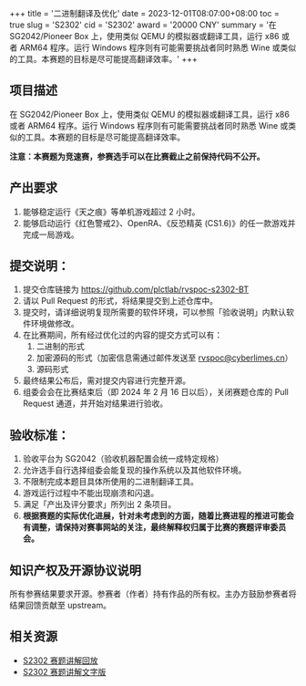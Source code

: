 +++
title = '二进制翻译及优化'
date = 2023-12-01T08:07:00+08:00
toc = true
slug = 'S2302'
cid = 'S2302'
award = '20000 CNY'
summary = '在 SG2042/Pioneer Box 上，使用类似 QEMU 的模拟器或翻译工具，运行 x86 或者 ARM64 程序。运行 Windows 程序则有可能需要挑战者同时熟悉 Wine 或类似的工具。本赛题的目标是尽可能提高翻译效率。'
+++

## 项目描述

在 SG2042/Pioneer Box 上，使用类似 QEMU 的模拟器或翻译工具，运行 x86 或者 ARM64 程序。运行 Windows 程序则有可能需要挑战者同时熟悉 Wine 或类似的工具。本赛题的目标是尽可能提高翻译效率。

**注意：本赛题为竞速赛，参赛选手可以在比赛截止之前保持代码不公开。**

## 产出要求

1. 能够稳定运行《天之痕》等单机游戏超过 2 小时。
2. 能够启动运行《红色警戒2》、OpenRA、《反恐精英 (CS1.6)》的任一款游戏并完成一局游戏。

## 提交说明：

1. 提交仓库链接为 https://github.com/plctlab/rvspoc-s2302-BT
2. 请以 Pull Request 的形式，将结果提交到上述仓库中。
3. 提交时，请详细说明复现所需要的软件环境，可以参照「验收说明」内默认软件环境做修改。
4. 在比赛期间，所有经过优化过的内容的提交方式可以有：
    1. 二进制的形式
    2. 加密源码的形式（加密信息需通过邮件发送至 rvspoc@cyberlimes.cn）
    3. 源码形式
5. 最终结果公布后，需对提交内容进行完整开源。
6. 组委会会在比赛结束后（即 2024 年 2 月 16 日以后），关闭赛题仓库的 Pull Request 通道，并开始对结果进行验收。

## 验收标准：

1. 验收平台为 SG2042（验收机器配置会统一成特定规格）
2. 允许选手自行选择组委会能复现的操作系统以及其他软件环境。
3. 不限制完成本题目具体所使用的二进制翻译工具。
4. 游戏运行过程中不能出现崩溃和闪退。
5. 满足「产出及评分要求」所列出 2 条项目。
6. **根据赛题的实际优化进展，针对未考虑到的方面，随着比赛进程的推进可能会有调整，请保持对赛事网站的关注，最终解释权归属于比赛的赛题评审委员会。**

## 知识产权及开源协议说明

所有参赛结果要求开源。参赛者（作者）持有作品的所有权。主办方鼓励参赛者将结果回馈贡献至 upstream。

## 相关资源

- [S2302 赛题讲解回放](https://www.bilibili.com/video/BV1YQ4y1w7aJ/)
- [S2302 赛题讲解文字版](https://github.com/plctlab/rvspoc/blob/main/Docs/S2302/S2302.md)